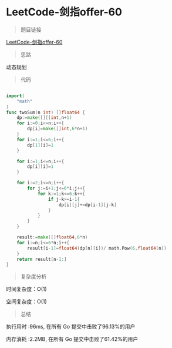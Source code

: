 # LeetCode-剑指offer-60

>题目链接

[LeetCode-剑指offer-60](https://leetcode-cn.com/problems/nge-tou-zi-de-dian-shu-lcof/)

> 思路

动态规划

>代码

```go

import(
    "math"
)
func twoSum(n int) []float64 {
    dp:=make([][]int,n+1)
    for i:=0;i<=n;i++{
        dp[i]=make([]int,6*n+1)
    }
    for i:=1;i<=6;i++{
        dp[1][i]=1
    }

    for i:=1;i<=n;i++{
        dp[i][i]=1
    }

    for i:=2;i<=n;i++{
        for j:=i+1;j<=6*i;j++{
            for k:=1;k<=6;k++{
                if j-k>=i-1{
                    dp[i][j]+=dp[i-1][j-k]
                }
            }
        }
    }

    result:=make([]float64,6*n)
    for i:=n;i<=6*n;i++{
        result[i-1]=float64(dp[n][i])/ math.Pow(6,float64(n))
    }
    return result[n-1:]
}

```

>复杂度分析

时间复杂度：O(1)

空间复杂度：O(1)

>总结

执行用时 :96ms, 在所有 Go 提交中击败了96.13%的用户

内存消耗 :2.2MB, 在所有 Go 提交中击败了61.42%的用户
